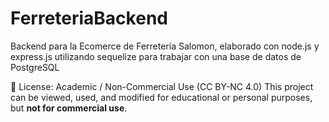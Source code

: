 # FerreteriaBackend
Backend para la Ecomerce de Ferretería Salomon, elaborado con node.js y express.js utilizando sequelize para trabajar con una base de datos de PostgreSQL

📌 License: Academic / Non-Commercial Use (CC BY-NC 4.0)
This project can be viewed, used, and modified for educational or personal purposes, but **not for commercial use**.

